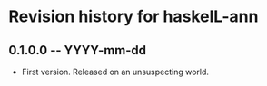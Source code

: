 # Revision history for haskelL-ann

## 0.1.0.0 -- YYYY-mm-dd

* First version. Released on an unsuspecting world.
